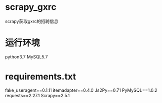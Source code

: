 # scrapy_gxrc
scrapy获取gxrc的招聘信息

# 运行环境
python3.7
MySQL5.7

# requirements.txt
fake_useragent==0.1.11
itemadapter==0.4.0
Js2Py==0.71
PyMySQL==1.0.2
requests==2.27.1
Scrapy==2.5.1
